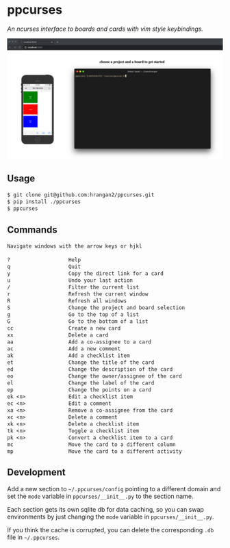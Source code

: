 # ppcurses
_An ncurses interface to boards and cards with vim style keybindings._

![screenshot](/screenshot.png?raw=true)

## Usage
```
$ git clone git@github.com:hrangan2/ppcurses.git
$ pip install ./ppcurses
$ ppcurses
```

## Commands
```
Navigate windows with the arrow keys or hjkl

?                   Help
q                   Quit
y                   Copy the direct link for a card
u                   Undo your last action
/                   Filter the current list
r                   Refresh the current window
R                   Refresh all windows
S                   Change the project and board selection
g                   Go to the top of a list
G                   Go to the bottom of a list
cc                  Create a new card
xx                  Delete a card
aa                  Add a co-assignee to a card
ac                  Add a new comment
ak                  Add a checklist item
et                  Change the title of the card
ed                  Change the description of the card
eo                  Change the owner/assignee of the card
el                  Change the label of the card
ep                  Change the points on a card
ek <n>              Edit a checklist item
ec <n>              Edit a comment
xa <n>              Remove a co-assignee from the card
xc <n>              Delete a comment
xk <n>              Delete a checklist item
tk <n>              Toggle a checklist item
pk <n>              Convert a checklist item to a card
mc                  Move the card to a different column
mp                  Move the card to a different activity
```

## Development
Add a new section to `~/.ppcurses/config` pointing to a different domain and set the `mode` variable in `ppcurses/__init__.py` to the section name.

Each section gets its own sqlite db for data caching, so you can swap environments by just changing the `mode` variable in `ppcurses/__init__.py`.

If you think the cache is corrupted, you can delete the corresponding `.db` file in `~/.ppcurses`.

